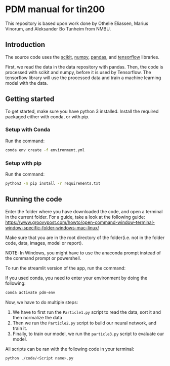 # PDM manual for tin200

This repository is based upon work done by Othelie Eliassen, Marius Vinorum, and
Aleksander Bo Tunheim from NMBU.

## Introduction

The source code uses the [scikit](https://scikit-learn.org/stable/),
[numpy](https://numpy.org/),
[pandas](https://pandas.pydata.org/), and
[tensorflow](https://tensorflow.org) libraries.

First, we read the data in the data repository with pandas. Then, the code is
processed with scikit and numpy, before it is used by Tensorflow. The tensorflow
library will use the processed data and train a machine learning model with the data.

## Getting started

To get started, make sure you have python 3 installed.
Install the required packaged either with conda, or with pip.

### Setup with Conda

Run the command:

```bash
conda env create -f environment.yml
```

### Setup with pip

Run the command:

```bash
python3 -m pip install -r requirements.txt
```

## Running the code

Enter the folder where you have downloaded the code, and open a terminal in the current folder. For a guide, take a look at the following guide: https://www.groovypost.com/howto/open-command-window-terminal-window-specific-folder-windows-mac-linux/

Make sure that you are in the root directory of the folder(i.e. not in the folder code, data, images, model or report).

NOTE: In Windows, you might have to use the anaconda prompt instead of the
command prompt or powershell.

To run the streamlit version of the app, run the command:

If you used conda, you need to enter your environment by doing the following:

```bash
conda activate pdm-env
```

Now, we have to do multiple steps:

1. We have to first run the `Particle1.py` script to read the data, sort it and then normalize the data
2. Then we run the `Particle2.py` script to build our neural network, and train it.
3. Finally, to train our model, we run the `particle3.py` script to evaluate our model.

All scripts can be ran with the following code in your terminal:

```bash
python ./code/<Script name>.py
```
